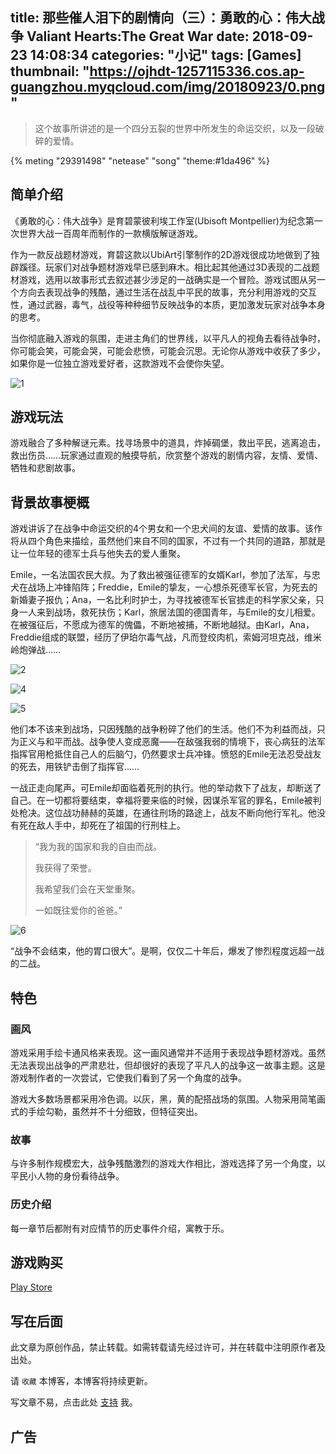 title: 那些催人泪下的剧情向（三）：勇敢的心：伟大战争 Valiant Hearts:The Great War
date: 2018-09-23 14:08:34
categories: "小记"
tags: [Games]
thumbnail: "https://ojhdt-1257115336.cos.ap-guangzhou.myqcloud.com/img/20180923/0.png"
---
>这个故事所讲述的是一个四分五裂的世界中所发生的命运交织，以及一段破碎的爱情。

{% meting "29391498" "netease" "song" "theme:#1da496" %}

## 简单介绍

《勇敢的心：伟大战争》是育碧蒙彼利埃工作室(Ubisoft Montpellier)为纪念第一次世界大战一百周年而制作的一款横版解谜游戏。

作为一款反战题材游戏，育碧这款以UbiArt引擎制作的2D游戏很成功地做到了独辟蹊径。玩家们对战争题材游戏早已感到麻木。相比起其他通过3D表现的二战题材游戏，选用以故事形式去叙述甚少涉足的一战确实是一个冒险。游戏试图从另一个方向去表现战争的残酷，通过生活在战乱中平民的故事，充分利用游戏的交互性，通过武器，毒气，战役等种种细节反映战争的本质，更加激发玩家对战争本身的思考。

当你彻底融入游戏的氛围，走进主角们的世界线，以平凡人的视角去看待战争时，你可能会笑，可能会哭，可能会悲愤，可能会沉思。无论你从游戏中收获了多少，如果你是一位独立游戏爱好者，这款游戏不会使你失望。

![1](https://ojhdt-1257115336.cos.ap-guangzhou.myqcloud.com/img/20180923/1.png)

## 游戏玩法

游戏融合了多种解谜元素。找寻场景中的道具，炸掉碉堡，救出平民，逃离追击，救出伤员……玩家通过直观的触摸导航，欣赏整个游戏的剧情内容，友情、爱情、牺牲和悲剧故事。

## 背景故事梗概

游戏讲诉了在战争中命运交织的4个男女和一个忠犬间的友谊、爱情的故事。该作将从四个角色来描绘，虽然他们来自不同的国家，不过有一个共同的道路，那就是让一位年轻的德军士兵与他失去的爱人重聚。

Emile，一名法国农民大叔。为了救出被强征德军的女婿Karl，参加了法军，与忠犬在战场上冲锋陷阵；Freddie，Emile的挚友，一心想杀死德军长官，为死去的新婚妻子报仇；Ana，一名比利时护士，为寻找被德军长官掳走的科学家父亲，只身一人来到战场，救死扶伤；Karl，旅居法国的德国青年，与Emile的女儿相爱。在被强征后，不愿成为德军的傀儡，不断地被捕，不断地越狱。由Karl，Ana，Freddie组成的联盟，经历了伊珀尔毒气战，凡而登绞肉机，索姆河坦克战，维米岭炮弹战……

![2](https://ojhdt-1257115336.cos.ap-guangzhou.myqcloud.com/img/20180923/2.png)

![4](https://ojhdt-1257115336.cos.ap-guangzhou.myqcloud.com/img/20180923/4.png)

![5](https://ojhdt-1257115336.cos.ap-guangzhou.myqcloud.com/img/20180923/5.png)

他们本不该来到战场，只因残酷的战争粉碎了他们的生活。他们不为利益而战，只为正义与和平而战。战争使人变成恶魔——在敌强我弱的情境下，丧心病狂的法军指挥官用枪抵住自己人的后脑勺，仍然要求士兵冲锋。愤怒的Emile无法忍受战友的死去，用铁铲击倒了指挥官……

一战正走向尾声。可Emile却面临着死刑的执行。他的举动救下了战友，却断送了自己。在一切都将要结束，幸福将要来临的时候，因谋杀军官的罪名，Emile被判处枪决。这位战功赫赫的英雄，在通往刑场的路途上，战友不断向他行军礼。他没有死在敌人手中，却死在了祖国的行刑柱上。

>“我为我的国家和我的自由而战。
>
>我获得了荣誉。
>
>我希望我们会在天堂重聚。
>
>一如既往爱你的爸爸。”

![6](/img/20180923/6.png)

“战争不会结束，他的胃口很大”。是啊，仅仅二十年后，爆发了惨烈程度远超一战的二战。

## 特色

### 画风
游戏采用手绘卡通风格来表现。这一画风通常并不适用于表现战争题材游戏。虽然无法表现出战争的严肃悲壮，但却很好的表现了平凡人的战争这一故事主题。这是游戏制作者的一次尝试，它使我们看到了另一个角度的战争。

游戏大多数场景都采用冷色调。以灰，黑，黄的配搭战场的氛围。人物采用简笔画式的手绘勾勒，虽然并不十分细致，但特征突出。

### 故事
与许多制作规模宏大，战争残酷激烈的游戏大作相比，游戏选择了另一个角度，以平民小人物的身份看待战争。

### 历史介绍
每一章节后都附有对应情节的历史事件介绍，寓教于乐。

## 游戏购买
 [Play Store](https://play.google.com/store/apps/details?id=com.ubisoft.adventure.valiant_hearts_trial) 

## 写在后面
此文章为原创作品，禁止转载。如需转载请先经过许可，并在转载中注明原作者及出处。

请 `收藏` 本博客，本博客将持续更新。

写文章不易，点击此处 [支持](https://ojhdt.club/donate) 我。


## 广告
<script async src="//pagead2.googlesyndication.com/pagead/js/adsbygoogle.js"></script>
<ins class="adsbygoogle"
     style="display:block; text-align:center;"
     data-ad-layout="in-article"
     data-ad-format="fluid"
     data-ad-client="ca-pub-1043177129475579"
     data-ad-slot="7254716173"></ins>
<script>
     (adsbygoogle = window.adsbygoogle || []).push({});
</script>